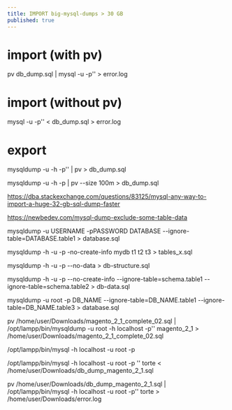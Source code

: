 ```yaml
---
title: IMPORT big-mysql-dumps > 30 GB
published: true
---
```


# import (with pv)
pv db_dump.sql | mysql -u <user> -p'<password>' <database> > error.log

# import (without pv)
mysql -u <user> -p'<password>' <database> < db_dump.sql > error.log

# export
mysqldump -u <user> -h <host> -p'<password>' <database> | pv > db_dump.sql

mysqldump -u <user> -h <host> -p<password> <database> | pv --size 100m > db_dump.sql


<https://dba.stackexchange.com/questions/83125/mysql-any-way-to-import-a-huge-32-gb-sql-dump-faster>

<https://newbedev.com/mysql-dump-exclude-some-table-data>

mysqldump -u USERNAME -pPASSWORD DATABASE --ignore-table=DATABASE.table1 > database.sql

mysqldump -h <host> -u <username> -p <schema>  -no-create-info mydb t1 t2 t3 > tables_x.sql

mysqldump -h <host> -u <username> -p <schema> --no-data > db-structure.sql

mysqldump -h <host> -u <username> -p <schema> --no-create-info --ignore-table=schema.table1 --ignore-table=schema.table2 > db-data.sql

mysqldump -u root -p DB_NAME --ignore-table=DB_NAME.table1 --ignore-table=DB_NAME.table3 > database.sql

pv /home/user/Downloads/magento_2_1_complete_02.sql | /opt/lampp/bin/mysqldump -u root -h localhost -p'' magento_2_1 > /home/user/Downloads/magento_2_1_complete_02.sql 

/opt/lampp/bin/mysql -h localhost -u root -p

/opt/lampp/bin/mysql -h localhost -u root -p '' torte < /home/user/Downloads/db_dump_magento_2_1.sql

pv /home/user/Downloads/db_dump_magento_2_1.sql | /opt/lampp/bin/mysql -h localhost -u root -p'' torte > /home/user/Downloads/error.log
